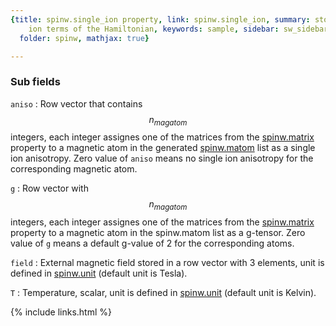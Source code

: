 ```yaml
---
{title: spinw.single_ion property, link: spinw.single_ion, summary: stores single
    ion terms of the Hamiltonian, keywords: sample, sidebar: sw_sidebar, permalink: spinw_single_ion,
  folder: spinw, mathjax: true}

---
```

 
### Sub fields
 
`aniso`
: Row vector that contains $$n_{magatom}$$ integers, each integer
  assignes one of the matrices from the [spinw.matrix](spinw_matrix) property
  to a magnetic atom in the generated [spinw.matom](spinw_matom) list as a single
  ion anisotropy. Zero value of `aniso` means no single ion
  anisotropy for the corresponding magnetic atom.
 
`g`
: Row vector with $$n_{magatom}$$ integers, each integer
  assignes one of the matrices from the [spinw.matrix](spinw_matrix) property
  to a magnetic atom in the spinw.matom list as a
  g-tensor. Zero value of `g` means a default g-value of 2 for
  the corresponding atoms.
 
`field`
: External magnetic field stored in a row vector with 3 elements,
  unit is defined in [spinw.unit](spinw_unit) (default unit is Tesla).
 
`T`
: Temperature, scalar, unit is defined in [spinw.unit](spinw_unit) (default
  unit is Kelvin).
 

{% include links.html %}
